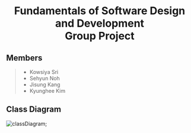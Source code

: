 <div style="text-align: center">
<h1> Fundamentals of Software Design and Development<br> Group Project </h1>
</div>

## Members
> - Kowsiya Sri
> - Sehyun Noh
> - Jisung Kang
> - Kyunghee Kim

## Class Diagram
![classDiagram](./src/materials/images/ClassDiagram_v2.PNG);

